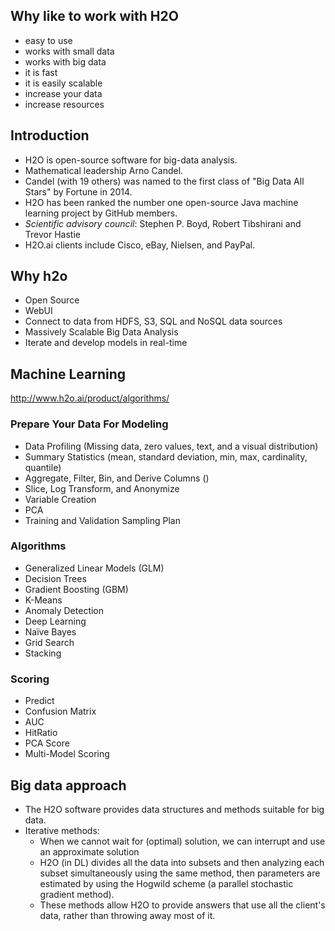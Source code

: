 ## Why like to work with H2O
* easy to use
* works with small data
* works with big data
* it is fast
* it is easily scalable 
 * increase your data
 * increase resources

## Introduction
* H2O is open-source software for big-data analysis.
* Mathematical leadership Arno Candel.
* Candel (with 19 others) was named to the first class of "Big Data All Stars" by Fortune in 2014.
* H2O has been ranked the number one open-source Java machine learning project by GitHub members.
* *Scientific advisory council*:  Stephen P. Boyd, Robert Tibshirani and Trevor Hastie
* H2O.ai clients include Cisco, eBay, Nielsen, and PayPal.

## Why h2o

* Open Source
* WebUI
* Connect to data from HDFS, S3, SQL and NoSQL data sources
* Massively Scalable Big Data Analysis
* Iterate and develop models in real-time

## Machine Learning
http://www.h2o.ai/product/algorithms/

### Prepare Your Data For Modeling
* Data Profiling (Missing data, zero values, text, and a visual distribution)
* Summary Statistics (mean, standard deviation, min, max, cardinality, quantile)
* Aggregate, Filter, Bin, and Derive Columns ()
* Slice, Log Transform, and Anonymize
* Variable Creation
* PCA
* Training and Validation Sampling Plan

### Algorithms
* Generalized Linear Models (GLM)
* Decision Trees
* Gradient Boosting (GBM)
* K-Means
* Anomaly Detection
* Deep Learning
* Naïve Bayes
* Grid Search
* Stacking

### Scoring
* Predict
* Confusion Matrix
* AUC
* HitRatio
* PCA Score
* Multi-Model Scoring


## Big data approach
* The H2O software provides data structures and methods suitable for big data.
* Iterative methods:
  * When we cannot wait for (optimal) solution, we can interrupt and use an approximate solution
  * H2O (in DL) divides all the data into subsets and then analyzing each subset simultaneously using the same method, then parameters are estimated by using the Hogwild scheme (a parallel stochastic gradient method).
  * These methods allow H2O to provide answers that use all the client's data, rather than throwing away most of it.
